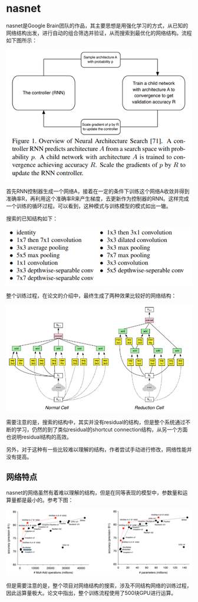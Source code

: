 # nasnet

nasnet是Google Brain团队的作品，其主要思想是用强化学习的方式，从已知的网络结构出发，进行自动的组合筛选并验证，从而搜索到最优化的网络结构。流程如下图所示：

![311-cv-nn-13-01](311-cv-nn-13/311-cv-nn-13-01.png)

首先RNN控制器生成一个网络A，接着在一定的条件下训练这个网络A收敛并得到准确率R，再利用这个准确率R来产生梯度，去更新作为控制器的RNN。这样完成一个训练的循环过程。可以看到，这种模式与训练模型的模式如出一辙。

搜索的已知结构如下：

![311-cv-nn-13-02](311-cv-nn-13/311-cv-nn-13-02.png)

整个训练过程，在论文的介绍中，最终生成了两种效果比较好的网络结构：

![311-cv-nn-13-03](311-cv-nn-13/311-cv-nn-13-03.png)

需要注意的是，搜索的结构中，其实并没有residual的结构，但是整个系统通过不断的学习，仍然的到了类似residual的shortcut connection结构，从另一个方面也说明residual结构的高效。

另外，对于这种有一些比较难以理解的结构，作者尝试手动进行修改，网络性能并没有提高。

## 网络特点

nasnet的网络虽然有着难以理解的结构，但是在同等表现的模型中，参数量和运算量都是最小的。参考下图：

![311-cv-nn-13-04](311-cv-nn-13/311-cv-nn-13-04.png)



但是需要注意的是，整个项目对网络结构的搜索，涉及不同结构网络的训练过程，因此运算量极大。论文中指出，整个训练流程使用了500块GPU进行运算。